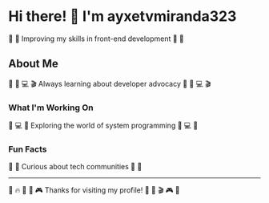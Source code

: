 # Hi there! 👋 I'm ayxetvmiranda323

🏸 🎳 Improving my skills in front-end development 🏸 🎳

## About Me
🥁 🌈 💻 🎬 Always learning about developer advocacy 🥁 🌈 💻 🎬

### What I'm Working On
🏹 💻 🎹 Exploring the world of system programming 🏹 💻 🎹

### Fun Facts
🛶 🎯 Curious about tech communities 🛶 🎯

---
🏏 🔥 🏸 🎽 🎮 Thanks for visiting my profile! 🚵 🚴 🎬 🎮 🎵
